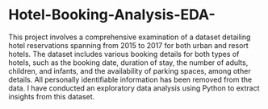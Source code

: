 # Hotel-Booking-Analysis-EDA-
This project involves a comprehensive examination of a dataset detailing hotel reservations spanning from 2015 to 2017 for both urban and resort hotels. The dataset includes various booking details for both types of hotels, such as the booking date, duration of stay, the number of adults, children, and infants, and the availability of parking spaces, among other details. All personally identifiable information has been removed from the data. I have conducted an exploratory data analysis using Python to extract insights from this dataset.
